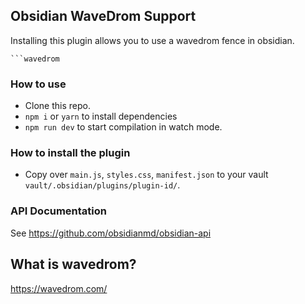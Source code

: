 ## Obsidian WaveDrom Support

Installing this plugin allows you to use a wavedrom fence in obsidian.

```
```wavedrom
```

### How to use

- Clone this repo.
- `npm i` or `yarn` to install dependencies
- `npm run dev` to start compilation in watch mode.

### How to install the plugin

- Copy over `main.js`, `styles.css`, `manifest.json` to your vault `vault/.obsidian/plugins/plugin-id/`.

### API Documentation

See https://github.com/obsidianmd/obsidian-api

## What is wavedrom?
https://wavedrom.com/


